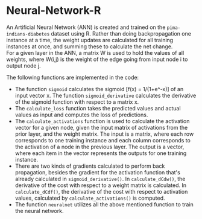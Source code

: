 # Neural-Network-R

An Artificial Neural Network (ANN) is created and trained on the `pima-indians-diabetes` dataset using R. Rather than doing backpropagation one instance at a time, the weight updates are calculated for all training instances at once, and summing these to calculate the net change.  
For a given layer in the ANN, a matrix W is used to hold the values of all weights, where W(i,j) is the weight of the edge going from input node i to output node j.  

The following functions are implemented in the code:
* The function `sigmoid` calculates the sigmoid [f(x) = 1/(1+e^-x)] of an input vector x. The function `sigmoid_derivative` calculates the derivative of the sigmoid function with respect to a matrix x.  
* The `calculate_loss` function takes the predicted values and actual values as input and computes the loss of predictions.  
* The `calculate_activations` function is used to calculate the activation vector for a given node, given the input matrix of activations from the prior layer, and the weight matrix. The input is a matrix, where each row corresponds to one training instance and each column corresponds to the activation of a node in the previous layer. The output is a vector, where each item in the vector represents the outputs for one training instance.  
* There are two kinds of gradients calculated to perform back propagation, besides the gradient for the activation function that's already calculated in `sigmoid_derivative()`. In `calculate_dCdw()`, the derivative of the cost with respect to a weight matrix is calculated. In `calculate_dCdf()`, the derivative of the cost with respect to activation values, calculated by `calculate_activations()` is computed.  
* The function `neuralnet` utilizes all the above mentioned function to train the neural network.
